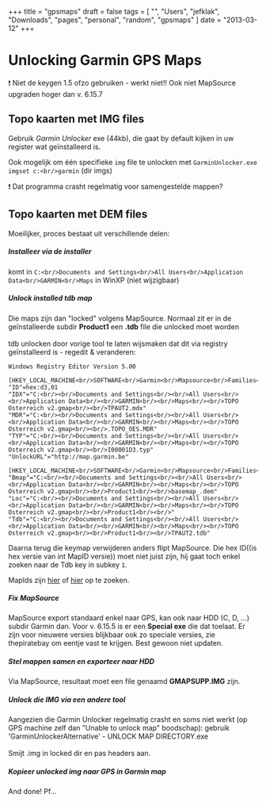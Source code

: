 +++
title = "gpsmaps"
draft = false
tags = [
    "",
    "Users",
    "jefklak",
    "Downloads",
    "pages",
    "personal",
    "random",
    "gpsmaps"
]
date = "2013-03-12"
+++
# Unlocking Garmin GPS Maps 

:exclamation: Niet de keygen 1.5 ofzo gebruiken - werkt niet!! Ook niet MapSource upgraden hoger dan v. 6.15.7

## Topo kaarten met IMG files 

Gebruik *Garmin Unlocker* exe (44kb), die gaat by default kijken in uw register wat geïnstalleerd is.

Ook mogelijk om één specifieke `img` file te unlocken met `GarminUnlocker.exe imgset c:<br/>garmin` (dir imgs)

:exclamation: Dat programma crasht regelmatig voor samengestelde mappen?

## Topo kaarten met DEM files 

Moeilijker, proces bestaat uit verschillende delen:

##### Installeer via de installer 

komt in `C:<br/>Documents and Settings<br/>All Users<br/>Application Data<br/>GARMIN<br/>Maps` in WinXP (niet wijzigbaar)

##### Unlock installed tdb map 

Die maps zijn dan "locked" volgens MapSource. Normaal zit er in de geïnstalleerde subdir **Product1** een **.tdb** file die unlocked moet worden<br/><br/>
tdb unlocken door vorige tool te laten wijsmaken dat dit via registry geïnstalleerd is - regedit & veranderen:

```
Windows Registry Editor Version 5.00

[HKEY_LOCAL_MACHINE<br/>SOFTWARE<br/>Garmin<br/>Mapsource<br/>Families<br/>FAMILY_467]
"ID"=hex:d3,01
"IDX"="C:<br/><br/>Documents and Settings<br/><br/>All Users<br/><br/>Application Data<br/><br/>GARMIN<br/><br/>Maps<br/><br/>TOPO Osterreich v2.gmap<br/><br/>TPAUT2.mdx"
"MDR"="C:<br/><br/>Documents and Settings<br/><br/>All Users<br/><br/>Application Data<br/><br/>GARMIN<br/><br/>Maps<br/><br/>TOPO Osterreich v2.gmap<br/><br/>.TOPO_OES.MDR"
"TYP"="C:<br/><br/>Documents and Settings<br/><br/>All Users<br/><br/>Application Data<br/><br/>GARMIN<br/><br/>Maps<br/><br/>TOPO Osterreich v2.gmap<br/><br/>I00001D3.typ"
"UnlockURL"="http://map.garmin.be"

[HKEY_LOCAL_MACHINE<br/>SOFTWARE<br/>Garmin<br/>Mapsource<br/>Families<br/>FAMILY_467<br/>1]
"Bmap"="C:<br/><br/>Documents and Settings<br/><br/>All Users<br/><br/>Application Data<br/><br/>GARMIN<br/><br/>Maps<br/><br/>TOPO Osterreich v2.gmap<br/><br/>Product1<br/><br/>basemap_.dem"
"Loc"="C:<br/><br/>Documents and Settings<br/><br/>All Users<br/><br/>Application Data<br/><br/>GARMIN<br/><br/>Maps<br/><br/>TOPO Osterreich v2.gmap<br/><br/>Product1<br/><br/>"
"Tdb"="C:<br/><br/>Documents and Settings<br/><br/>All Users<br/><br/>Application Data<br/><br/>GARMIN<br/><br/>Maps<br/><br/>TOPO Osterreich v2.gmap<br/><br/>Product1<br/><br/>TPAUT2.tdb"
```

Daarna terug die keymap verwijderen anders flipt MapSource.
Die hex ID((is hex versie van int MapID versie)) moet niet juist zijn, hij gaat toch enkel zoeken naar de Tdb key in subkey `1`.

MapIds zijn [hier](http:*masmap.org/forum/viewtopic.php?f######9&t137) of [hier](http:*forum.mobilism.org/viewtopic.php?t=36929) op te zoeken. 

##### Fix MapSource 

MapSource export standaard enkel naar GPS, kan ook naar HDD (C, D, ...) subdir Garmin dan. Voor v. 6.15.5 is er een **Special exe** die dat toelaat. Er zijn voor nieuwere versies blijkbaar ook zo speciale versies, zie thepiratebay om eentje vast te krijgen. Best gewoon niet updaten.

##### Stel mappen samen en exporteer naar HDD 

Via MapSource, resultaat moet een file genaamd **GMAPSUPP.IMG** zijn. 

##### Unlock die IMG via een andere tool 

Aangezien die Garmin Unlocker regelmatig crasht en soms niet werkt (op GPS machine zelf dan "Unable to unlock map" boodschap): gebruik 'GarminUnlockerAlternative' - UNLOCK MAP DIRECTORY.exe<br/><br/>
Smijt .img in locked dir en pas headers aan.

##### Kopieer unlocked img naar GPS in Garmin map 

And done! Pf...